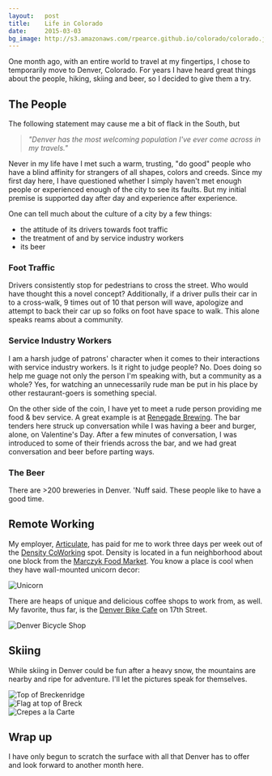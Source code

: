 ```yaml
---
layout:   post
title:    Life in Colorado
date:     2015-03-03
bg_image: http://s3.amazonaws.com/rpearce.github.io/colorado/colorado.jpg
---
```


One month ago, with an entire world to travel at my fingertips, I chose to temporarily move to Denver, Colorado. For years I have heard great things about the people, hiking, skiing and beer, so I decided to give them a try.

## The People
The following statement may cause me a bit of flack in the South, but

> _&quot;Denver has the most welcoming population I've ever come across
> in my travels.&quot;_

Never in my life have I met such a warm, trusting, &quot;do good&quot; people who have a blind affinity for strangers of all shapes, colors and creeds. Since my first day here, I have questioned whether I simply haven't met enough people or experienced enough of the city to see its faults. But my initial premise is supported day after day and experience after experience.

One can tell much about the culture of a city by a few things:

* the attitude of its drivers towards foot traffic
* the treatment of and by service industry workers
* its beer

### Foot Traffic
Drivers consistently stop for pedestrians to cross the street. Who would have thought this a novel concept? Additionally, if a driver pulls their car in to a cross-walk, 9 times out of 10 that person will wave, apologize and attempt to back their car up so folks on foot have space to walk. This alone speaks reams about a community.

### Service Industry Workers
I am a harsh judge of patrons' character when it comes to their interactions with service industry workers. Is it right to judge people? No. Does doing so help me guage not only the person I'm speaking with, but a community as a whole? Yes, for watching an unnecessarily rude man be put in his place by other restaurant-goers is something special.

On the other side of the coin, I have yet to meet a rude person providing me food & bev service. A great example is at [Renegade Brewing](http://renegadebrewing.com/). The bar tenders here struck up conversation while I was having a beer and burger, alone, on Valentine's Day. After a few minutes of conversation, I was introduced to some of their friends across the bar, and we had great conversation and beer before parting ways.

### The Beer
There are &gt;200 breweries in Denver. 'Nuff said. These people like to have a good time.

## Remote Working
My employer, [Articulate](https://www.articulate.com/), has paid for me to work three days per week out of the [Density CoWorking](http://densitycoworking.com/) spot. Density is located in a fun neighborhood about one block from the [Marczyk Food Market](http://marczykfinefoods.com/). You know a place is cool when they have wall-mounted unicorn decor:

<img data-lazy-image="https://s3.amazonaws.com/rpearce.github.io/colorado/unicorn.jpg" alt="Unicorn" title="Unicorn" />

There are heaps of unique and delicious coffee shops to work from, as well. My favorite, thus far, is the [Denver Bike Cafe](http://denverbicyclecafe.com/) on 17th Street.

<img data-lazy-image="https://s3.amazonaws.com/rpearce.github.io/colorado/denverbicyclecafe.jpg" alt="Denver Bicycle Shop" title="Denver Bicycle Shop" />

## Skiing
While skiing in Denver could be fun after a heavy snow, the mountains are nearby and ripe for adventure. I'll let the pictures speak for themselves.

<img data-lazy-image="https://s3.amazonaws.com/rpearce.github.io/colorado/tippytop.jpg" alt="Top of Breckenridge" title="Top of Breckenridge" />
<br />
<img data-lazy-image="https://s3.amazonaws.com/rpearce.github.io/colorado/america.jpg" alt="Flag at top of Breck" title="Flag at top of Breck" />
<br />
<img data-lazy-image="https://s3.amazonaws.com/rpearce.github.io/colorado/crepes.jpg" alt="Crepes a la Carte" title="Crepes a la Carte" />

## Wrap up
I have only begun to scratch the surface with all that Denver has to offer and look forward to another month here.
